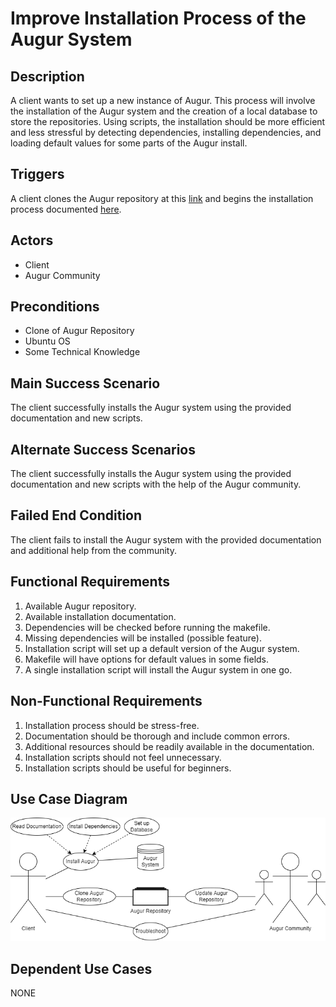 # Improve Installation Process of the Augur System

## Description 
A client wants to set up a new instance of Augur.  This process will involve the installation of the Augur system and the creation of a local database to store the repositories.  Using scripts, the installation should be more efficient and less stressful by detecting dependencies, installing dependencies, and loading default values for some parts of the Augur install.

## Triggers 
A client clones the Augur repository at this [link](http://github.com/chaoss/augur) and begins the installation process documented [here](https://oss-augur.readthedocs.io/en/main/index.html).

## Actors 
* Client
* Augur Community

## Preconditions 
* Clone of Augur Repository
* Ubuntu OS
* Some Technical Knowledge

## Main Success Scenario
The client successfully installs the Augur system using the provided documentation and new scripts.

## Alternate Success Scenarios 
The client successfully installs the Augur system using the provided documentation and new scripts with the help of the Augur community.

## Failed End Condition 
The client fails to install the Augur system with the provided documentation and additional help from the community.

## Functional Requirements
1. Available Augur repository.
2. Available installation documentation.
3. Dependencies will be checked before running the makefile.
4. Missing dependencies will be installed (possible feature).
5. Installation script will set up a default version of the Augur system.
6. Makefile will have options for default values in some fields.
7. A single installation script will install the Augur system in one go.

## Non-Functional Requirements
1. Installation process should be stress-free.
2. Documentation should be thorough and include common errors.
3. Additional resources should be readily available in the documentation.
4. Installation scripts should not feel unnecessary.
5. Installation scripts should be useful for beginners.

## Use Case Diagram
![Use Case Diagrams](/Sprint1%20Documentation/augur_use-case-diagram.png "use-case-diagram_augur.png")

## Dependent Use Cases
NONE
